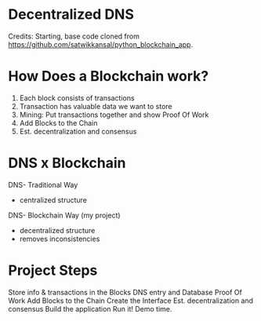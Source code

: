 # Decentralized DNS

Credits: Starting, base code cloned from https://github.com/satwikkansal/python_blockchain_app.

# How Does a Blockchain work?

1. Each block consists of transactions
2. Transaction has valuable data we want to store
3. Mining: Put transactions together and show Proof Of Work
4. Add Blocks to the Chain
5. Est. decentralization and consensus

# DNS x Blockchain
DNS- Traditional Way
- centralized structure

DNS- Blockchain Way (my project)
- decentralized structure
- removes inconsistencies

# Project Steps
Store info & transactions in the Blocks
DNS entry and Database
Proof Of Work
Add Blocks to the Chain
Create the Interface
Est. decentralization and consensus
Build the application
Run it! Demo time.


